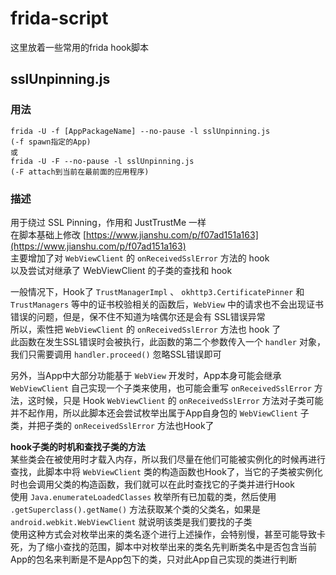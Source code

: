 # frida-script
这里放着一些常用的frida hook脚本

## sslUnpinning.js

### 用法
```
frida -U -f [AppPackageName] --no-pause -l sslUnpinning.js
(-f spawn指定的App)
或
frida -U -F --no-pause -l sslUnpinning.js
(-F attach到当前在最前面的应用程序)
```

### 描述
用于绕过 SSL Pinning，作用和 JustTrustMe 一样  
在脚本基础上修改 [https://www.jianshu.com/p/f07ad151a163](https://www.jianshu.com/p/f07ad151a163)  
主要增加了对 `WebViewClient` 的 `onReceivedSslError` 方法的 hook  
以及尝试对继承了 WebViewClient 的子类的查找和 hook  

一般情况下，Hook了 `TrustManagerImpl` 、 `okhttp3.CertificatePinner` 和 `TrustManagers` 等中的证书校验相关的函数后，`WebView` 中的请求也不会出现证书错误的问题，但是，保不住不知道为啥偶尔还是会有 SSL错误异常  
所以，索性把 `WebViewClient` 的 `onReceivedSslError` 方法也 hook 了  
此函数在发生SSL错误时会被执行，此函数的第二个参数传入一个 `handler` 对象，我们只需要调用 `handler.proceed()` 忽略SSL错误即可  

另外，当App中大部分功能基于 `WebView` 开发时，App本身可能会继承 `WebViewClient` 自己实现一个子类来使用，也可能会重写 `onReceivedSslError` 方法，这时候，只是 Hook `WebViewClient` 的 `onReceivedSslError` 方法对子类可能并不起作用，所以此脚本还会尝试枚举出属于App自身包的 `WebViewClient` 子类，并把子类的 `onReceivedSslError` 方法也Hook了  

**hook子类的时机和查找子类的方法**  
某些类会在被使用时才载入内存，所以我们尽量在他们可能被实例化的时候再进行查找，此脚本中将 `WebViewClient` 类的构造函数也Hook了，当它的子类被实例化时也会调用父类的构造函数，我们就可以在此时查找它的子类并进行Hook  
使用 `Java.enumerateLoadedClasses` 枚举所有已加载的类，然后使用 `.getSuperclass().getName()` 方法获取某个类的父类名，如果是 `android.webkit.WebViewClient` 就说明该类是我们要找的子类  
使用这种方式会对枚举出来的类名逐个进行上述操作，会特别慢，甚至可能导致卡死，为了缩小查找的范围，脚本中对枚举出来的类名先判断类名中是否包含当前App的包名来判断是不是App包下的类，只对此App自己实现的类进行判断  